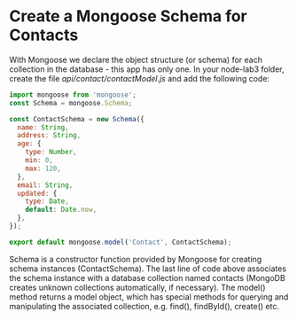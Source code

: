 # Create a Mongoose Schema for Contacts

With Mongoose we declare the object structure (or schema) for each collection in the database - this app has only one. In your node-lab3 folder, create the file *api/contact/contactModel.js* and add the following code:
```javascript
import mongoose from 'mongoose';
const Schema = mongoose.Schema;

const ContactSchema = new Schema({
  name: String,
  address: String,
  age: {
    type: Number,
    min: 0,
    max: 120,
  },
  email: String,
  updated: {
    type: Date,
    default: Date.now,
  },
});

export default mongoose.model('Contact', ContactSchema);
```

Schema is a constructor function provided by Mongoose for creating schema instances (ContactSchema). The last line of code above associates the schema instance with a database collection named contacts (MongoDB creates unknown collections automatically, if necessary). The model() method returns a model object, which has special methods for querying and manipulating the associated collection, e.g. find(), findById(), create() etc.
